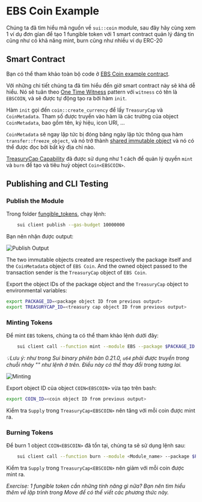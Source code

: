 # EBS Coin Example

Chúng ta đã tìm hiểu mã nguồn về `sui::coin` module, sau đây hãy cùng xem 1 ví dụ đơn gỉan để tạo 1 fungible token với 1 smart contract quản lý đáng tin cũng như có khả năng mint, burn cũng như nhiều ví dụ ERC-20

## Smart Contract

Bạn có thể tham khảo toàn bộ code ở [EBS Coin example contract](./sources/ebs_coin.move).

Với những chi tiết chúng ta đã tìm hiểu đến giờ smart contract này sẽ khá dễ hiểu. Nó sẽ tuân theo [One Time Witness](./witness_design_pattern.md#one-time-witness) pattern với `witness` có tên là `EBSCOIN`, và sẽ được tự động tạo ra bởi hàm `init`.

Hàm `init` gọi đến `coin::create_currency` để lấy `TreasuryCap` và `CoinMetadata`. Tham số được truyền vào hàm là các trường của object `CoinMetadata`, bao gồm tên, ký hiệu, icon URl, ...

`CoinMetadata` sẽ ngay lập tức bị đóng băng ngày lập tức thông qua hàm `transfer::freeze_object`, và nó trở thành [shared immutable object](../basic_example/2_ownership.md#shared-immutable-objects) và nó có thể được đọc bởi bất kỳ địa chỉ nào.

[TreasuryCap Capability](../basic_example/6_capability_design_pattern.md) đã được sử dụng như 1 cách để quản lý quyền `mint` và `burn` để tạo và tiêu huỷ object `Coin<EBSCOIN>`.

## Publishing and CLI Testing

### Publish the Module

Trong folder [fungible_tokens](./), chạy lệnh:

```bash
    sui client publish --gas-budget 10000000
```

Bạn nên nhận được output:

![Publish Output](https://github.com/truonggau/sui-tutorial/assets/87189382/a6a3aee1-ca0e-4ece-b2b8-19cd942a3b3a)

The two immutable objects created are respectively the package itself and the `CoinMetadata` object of `EBS Coin`. And the owned object passed to the transaction sender is the `TreasuryCap` object of `EBS Coin`. 

Export the object IDs of the package object and the `TreasuryCap` object to environmental variables:

```bash
export PACKAGE_ID=<package object ID from previous output>
export TREASURYCAP_ID=<treasury cap object ID from previous output>
```

### Minting Tokens

Để mint `EBS` tokens, chúng ta có thể tham khảo lệnh dưới đây:

```bash
    sui client call --function mint --module EBS --package $PACKAGE_ID --args $TREASURYCAP_ID \"<amount to mint>\" <recipient address> --gas-budget 10000000
```

*💡Lưu ý: như trong Sui binary phiên bản 0.21.0, `u64` phải được truyền trong chuỗi nháy "" như lệnh ở trên. Điều này có thể thay đổi trong tương lai.*

![Minting](https://github.com/truonggau/sui-tutorial/assets/87189382/c8c40802-1b00-4a5a-9fc5-c60e592d4295)

Export object ID của object `COIN<EBSCOIN>` vừa tạo trên bash:

```bash
export COIN_ID=<coin object ID from previous output>
```

Kiểm tra `Supply` trong `TreasuryCap<EBSCOIN>` nên tăng với mỗi coin được mint ra. 

### Burning Tokens

Để burn 1 object `COIN<EBSCOIN>` đã tồn tại, chúng ta sẽ sử dụng lệnh sau:

```bash
    sui client call --function burn --module <Module_name> --package $PACKAGE_ID --args $TREASURYCAP_ID $COIN_ID --gas-budget 10000000
```

Kiểm tra `Supply` trong `TreasuryCap<EBSCOIN>` nên giảm với mỗi coin được mint ra. 

*Exercise: 1 fungible token cần những tính năng gì nữa? Bạn nên tìm hiểu thêm về lập trình trong Move để có thể viết các phương thức này.*

